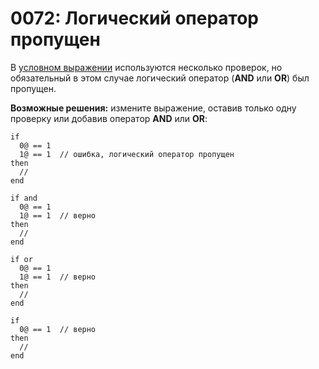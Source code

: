 # 0072: Логический оператор пропущен

В [условном выражении](../../coding/conditions.md) используются несколько проверок, но обязательный в этом случае логический оператор \(**AND** или **OR**\) был пропущен.

**Возможные решения:** измените выражение, оставив только одну проверку или добавив оператор **AND** или **OR**:

```text
if
  0@ == 1
  1@ == 1  // ошибка, логический оператор пропущен
then
  //
end

if and
  0@ == 1
  1@ == 1  // верно
then
  //
end

if or
  0@ == 1
  1@ == 1  // верно
then
  //
end

if
  0@ == 1  // верно
then
  //
end
```

